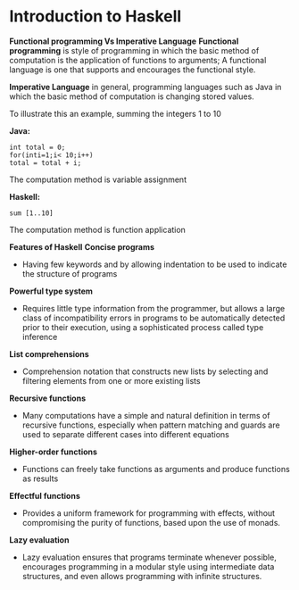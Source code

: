 # Introduction to Haskell
**Functional programming Vs Imperative Language**
**Functional programming**
is style of programming in which the basic method of computation is the application of functions to arguments; A functional language is one that supports and encourages the functional style.

**Imperative Language**
in general, programming languages such as Java in which the basic method of computation is changing stored values.

To illustrate this an example, summing the integers 1 to 10

**Java:**
```
int total = 0;
for(inti=1;i< 10;i++)
total = total + i;
```
The computation method is variable assignment

**Haskell:**
```
sum [1..10]
```
The computation method is function application

**Features of Haskell**
**Concise programs**
- Having few keywords and by allowing indentation to be used to indicate the structure of programs

**Powerful type system**
- Requires little type information from the programmer, but allows a large class of incompatibility errors in programs to be automatically detected prior to their execution, using a sophisticated process called type inference

**List comprehensions**
- Comprehension notation that constructs new lists by selecting and filtering elements from one or more existing lists

**Recursive functions**
- Many computations have a simple and natural definition in terms of recursive functions, especially when pattern matching and guards are used to separate different cases into different equations

**Higher-order functions**
- Functions can freely take functions as arguments and produce functions as results

**Effectful functions**
- Provides a uniform framework for programming with effects, without compromising the purity of functions, based upon the use of monads.

**Lazy evaluation**
- Lazy evaluation ensures that programs terminate whenever possible, encourages programming in a modular style using intermediate data structures, and even allows programming with infinite structures.
